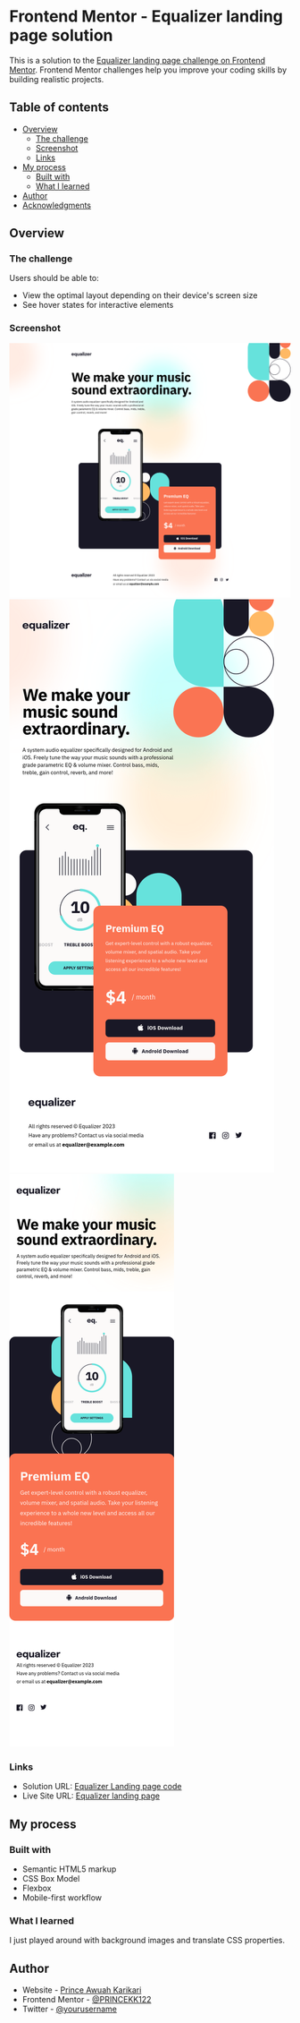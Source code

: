 # Frontend Mentor - Equalizer landing page solution

This is a solution to the [Equalizer landing page challenge on Frontend Mentor](https://www.frontendmentor.io/challenges/equalizer-landing-page-7VJ4gp3DE). Frontend Mentor challenges help you improve your coding skills by building realistic projects. 

## Table of contents

- [Overview](#overview)
  - [The challenge](#the-challenge)
  - [Screenshot](#screenshot)
  - [Links](#links)
- [My process](#my-process)
  - [Built with](#built-with)
  - [What I learned](#what-i-learned)
- [Author](#author)
- [Acknowledgments](#acknowledgments)


## Overview

### The challenge

Users should be able to:

- View the optimal layout depending on their device's screen size
- See hover states for interactive elements

### Screenshot
![Desktop Preview](screenshots/desktop.png)
![Tablet Preview](screenshots/tablet.png)
![Mobile Preview](screenshots/mobile.png)

### Links

- Solution URL: [Equalizer Landing page code](https://github.com/PRINCEKK122/equalizer-landing-page)
- Live Site URL: [Equalizer landing page](https://equalizer-fem.netlify.app/)

## My process

### Built with

- Semantic HTML5 markup
- CSS Box Model
- Flexbox
- Mobile-first workflow

### What I learned
I just played around with background images and translate CSS properties.

## Author

- Website - [Prince Awuah Karikari](https://github.com/PRINCEKK122)
- Frontend Mentor - [@PRINCEKK122](https://www.frontendmentor.io/profile/PRINCEKK122)
- Twitter - [@yourusername](https://www.twitter.com/yourusername)

